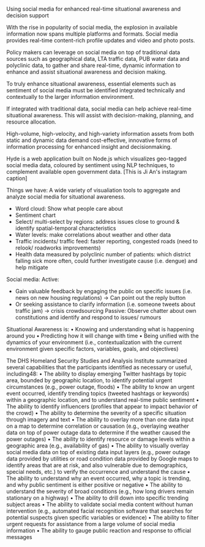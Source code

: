 Using social media for enhanced real-time situational awareness and decision support

With the rise in popularity of social media, the explosion in available
information now spans multiple platforms and formats. Social media provides real-time
content-rich profile updates and video and photo posts.

Policy makers can leverage on social media on top of traditional data sources such as 
geographical data, LTA traffic data, PUB water data and polyclinic data, to gather 
and share real-time, dynamic information to enhance and assist situational awareness and decision making.

To truly enhance situational awareness, essential elements such as sentiment of social media must be 
identified integrated technically and contextually to the larger information environment. 

If integrated with traditional data, social media can help achieve real-time
situational awareness. This will assist with decision-making, planning, and resource allocation. 

High-volume, high-velocity, and high-variety information assets from both static and dynamic data 
demand cost-effective, innovative forms of information processing for enhanced insight and decisionmaking.

Hyde is a web application built on Node.js which visualizes geo-tagged social media data, coloured 
by sentiment using NLP techniques, to complement available open government data. [This is Ji An's instagram caption]

Things we have: 
A wide variety of visualiation tools to aggregate and analyze social media for situational awareness.
- Word cloud: Show what people care about 
- Sentiment chart
- Select/ multi-select by regions: address issues close to ground & identify spatial-temporal characteristics
- Water levels: make correlations about weather and other data
- Traffic incidents/ traffic feed: faster reporting, congested roads (need to relook/ roadworks improvements)
- Health data measured by polyclinic number of patients: which district falling sick more often,
could further investigate cause (i.e. dengue) and help mitigate

Social media:
Active: 
- Gain valuable feedback by engaging the public on specific issues (i.e. news on new housing regulations)
-> Can point out the reply button
- Or seeking assistance to clarify information (i.e. someone tweets about traffic jam) -> crisis crowdsourcing
Passive: 
Observe chatter about own constitutions and identify and respond to issues/ rumours 

Situational Awareness is: 
•	 Knowing and understanding what is happening around you
•	 Predicting how it will change with time
•	 Being unified with the dynamics of your environment (i.e., contextualization with the current
environment given specific factors, variables, goals, and objectives)


The DHS Homeland Security Studies and Analysis Institute
summarized several capabilities that the participants identified as necessary or useful, including48:
•	 The ability to display emerging Twitter hashtags by topic area, bounded by geographic location, to
identify potential urgent circumstances (e.g., power outage, floods)
•	 The ability to know an urgent event occurred, identify trending topics (tweeted hashtags or
keywords) within a geographic location, and to understand real-time public sentiment
•	 The ability to identify influencers (profiles that appear to impact behavior of the crowd)
•	 The ability to determine the severity of a specific situation through imagery and text
•	 The ability to overlay more than one data input on a map to determine correlation or causation
(e.g., overlaying weather data on top of power outage data to determine if the weather caused
the power outages)
•	 The ability to identify resource or damage levels within a geographic area (e.g., availability of gas)
•	 The ability to visually overlay social media data on top of existing data input layers (e.g., power
outage data provided by utilities or road condition data provided by Google maps to identify areas
that are at risk, and also vulnerable due to demographics, special needs, etc.) to verify the
occurrence and understand the cause
•	 The ability to understand why an event occurred, why a topic is trending, and why public
sentiment is either positive or negative
•	 The ability to understand the severity of broad conditions (e.g., how long drivers remain stationary
on a highway)
•	 The ability to drill down into specific trending subject areas
•	 The ability to validate social media content without human intervention (e.g., automated facial
recognition software that searches for potential suspects given specific variables or evidence)
•	 The ability to filter urgent requests for assistance from a large volume of social media information 
•	 The ability to gauge public reaction and response to official messages

